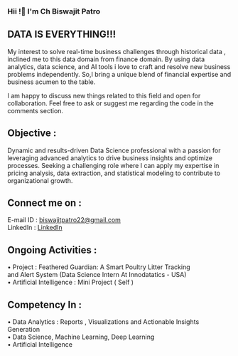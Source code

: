 ### Hii !👋 I'm Ch Biswajit Patro 
## DATA IS EVERYTHING!!!
My interest to solve real-time business challenges through historical data , inclined me to this data domain from finance domain. By using data analytics, data science, and AI tools i love to craft and resolve new business problems independently. So,I bring a unique blend of financial expertise and business acumen to the table.

I am happy to discuss new things related to this field and open for collaboration.
Feel free to ask or suggest me regarding the code in the comments section.
## Objective : 
Dynamic and results-driven Data Science professional with a passion for leveraging advanced analytics to drive business insights and optimize processes. Seeking a challenging role where I can apply my expertise in pricing analysis, data extraction, and statistical modeling to contribute to organizational growth.

## Connect me on :                                                                                 
E-mail ID : biswajitpatro22@gmail.com                                                                           
LinkedIn : [LinkedIn](https://www.linkedin.com/in/chbiswajit/)

## Ongoing Activities :    

•  Project : Feathered Guardian: A Smart Poultry Litter Tracking and Alert System (Data Science Intern At Innodatatics - USA)                                   
•  Artificial Intelligence : Mini Project ( Self )                                          

## Competency In :        

•	 Data Analytics : Reports , Visualizations and Actionable Insights Generation                      
•	 Data Science, Machine Learning, Deep Learning                    
•	 Artificial Intelligence            





<!--
**biswajit-patro/biswajit-patro** is a ✨ _special_ ✨ repository because its `README.md` (this file) appears on your GitHub profile.

Here are some ideas to get you started:

- 🔭 I’m currently working on ...
- 🌱 I’m currently learning ...
- 👯 I’m looking to collaborate on ...
- 🤔 I’m looking for help with ...
- 💬 Ask me about ...
- 📫 How to reach me: ...
- 😄 Pronouns: ...
- ⚡ Fun fact: ...
-->

